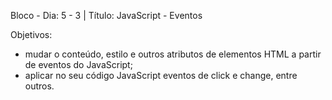 Bloco - Dia: 5 - 3 | Título: JavaScript - Eventos


Objetivos:

- mudar o conteúdo, estilo e outros atributos de elementos HTML a partir de eventos do JavaScript;
- aplicar no seu código JavaScript eventos de click e change, entre outros.